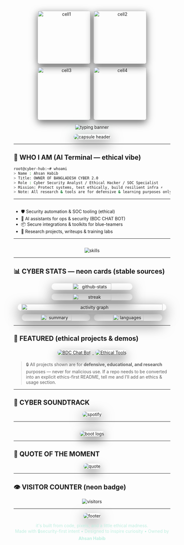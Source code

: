 #

<div align="center" style="display:flex;flex-wrap:wrap;gap:10px;justify-content:center;align-items:center;margin-top:12px;margin-bottom:8px;">
  <img src="https://media.giphy.com/media/l0MYt5jPR6QX5pnqM/giphy.gif" alt="cell1" style="width:170px;max-width:40vw;border-radius:8px;box-shadow:0 8px 24px rgba(0,0,0,0.6)" />
  <img src="https://media.giphy.com/media/3o6ZsVb3xO2e1Q6Yv6/giphy.gif" alt="cell2" style="width:170px;max-width:40vw;border-radius:8px;box-shadow:0 8px 24px rgba(0,0,0,0.6)" />
  <img src="https://media.giphy.com/media/l0HlQ7LRalY0fF6wY/giphy.gif" alt="cell3" style="width:170px;max-width:40vw;border-radius:8px;box-shadow:0 8px 24px rgba(0,0,0,0.6)" />
  <img src="https://media.giphy.com/media/26tPplGWjN0xLybiU/giphy.gif" alt="cell4" style="width:170px;max-width:40vw;border-radius:8px;box-shadow:0 8px 24px rgba(0,0,0,0.6)" />
</div>

<!-- =========================
   NEON GLITCH TYPING BANNER
   height increased to prevent text cutting
   ========================= -->
<p align="center">
  <img src="https://readme-typing-svg.herokuapp.com?font=Fira+Code&size=56&duration=4500&pause=600&color=00FF99&center=true&vCenter=true&multiline=true&repeat=true&width=1350&height=210&lines=⚡+AHSAN+HABIB+⚡;👑+OWNER+OF+BANGLADESH+CYBER+2.0+👑;🛡️+CYBER+SECURITY+ANALYST+🛡️" alt="typing banner" style="filter:drop-shadow(0 6px 18px rgba(0,255,153,0.15))" />
</p>


<p align="center">
  <img src="https://capsule-render.vercel.app/api?type=waving&height=180&section=header&text=ENTER+THE+IMPOSSIBLE+CYBERVERSE&fontColor=00ffcc&fontSize=34&animation=twinkling&color=0:00ff99,50:00ffff,100:ff0099" alt="capsule header" style="border-radius:10px;box-shadow:0 12px 40px rgba(0,0,0,0.6)" />
</p>

---

## 👾 WHO I AM (AI Terminal — ethical vibe)
```bash
root@cyber-hub:~# whoami
> Name : Ahsan Habib
> Title: OWNER OF BANGLADESH CYBER 2.0
> Role : Cyber Security Analyst / Ethical Hacker / SOC Specialist
> Mission: Protect systems, test ethically, build resilient infra ⚡
> Note: All research & tools are for defensive & learning purposes only.
````

---

## 

* 🛡️ Security automation & SOC tooling (ethical)
* 🤖 AI assistants for ops & security (BDC CHAT BOT)
* 📦 Secure integrations & toolkits for blue-teamers
* 🧩 Research projects, writeups & training labs

---

## 

<p align="center">
  <img src="https://skillicons.dev/icons?i=python,js,linux,bash,git,docker,html,css,kali,aws,sql&theme=dark" alt="skills" />
</p>

---

## 📊 CYBER STATS — neon cards (stable sources)

<div align="center" style="display:flex;flex-direction:column;gap:12px;align-items:center;max-width:1100px;margin:auto">
  <!-- Row: stats + streak -->
  <div style="display:flex;gap:12px;flex-wrap:wrap;justify-content:center;">
    <img src="https://github-readme-stats.vercel.app/api?username=ahmhabib01&show_icons=true&theme=tokyonight&count_private=true&hide_border=true&bg_color=0d0f12&title_color=00ff99&icon_color=ff66b2" alt="github-stats" style="width:48%;min-width:260px;border-radius:10px;box-shadow:0 12px 40px rgba(0,0,0,0.6)" />
    <img src="https://github-readme-streak-stats.herokuapp.com/?user=ahmhabib01&theme=tokyonight&hide_border=true&background=0d0f12&ring=00ff99&fire=ff66b2" alt="streak" style="width:48%;min-width:260px;border-radius:10px;box-shadow:0 12px 40px rgba(0,0,0,0.6)" />
  </div>

  <!-- Activity graph full width -->

  <img src="https://github-readme-activity-graph.vercel.app/graph?username=ahmhabib01&bg_color=000000&color=00ff99&line=ff66b2&point=ffffff&area=true&hide_border=true" alt="activity graph" style="width:95%;border-radius:10px;box-shadow:0 12px 40px rgba(0,0,0,0.6)" />

  <!-- Profile summary & language cards -->

  <div style="display:flex;gap:12px;flex-wrap:wrap;justify-content:center;">
    <img src="https://github-profile-summary-cards.vercel.app/api/cards/stats?username=ahmhabib01&theme=tokyonight" alt="summary" style="width:45%;min-width:220px;border-radius:10px;box-shadow:0 12px 40px rgba(0,0,0,0.6)" />
    <img src="https://github-profile-summary-cards.vercel.app/api/cards/repos-per-language?username=ahmhabib01&theme=tokyonight" alt="languages" style="width:45%;min-width:220px;border-radius:10px;box-shadow:0 12px 40px rgba(0,0,0,0.6)" />
  </div>
</div>

---

## 🎨 FEATURED (ethical projects & demos)

<p align="center">
  <a href="https://github.com/ahmhabib01/BDC-CHAT-BOT" title="BDC Chat Bot (demo)">
    <img src="https://github-readme-stats.vercel.app/api/pin/?username=ahmhabib01&repo=BDC-CHAT-BOT&theme=tokyonight" alt="BDC Chat Bot" style="margin:6px;border-radius:8px;box-shadow:0 12px 30px rgba(0,0,0,0.5)" />
  </a>
  <a href="https://github.com/ahmhabib01" title="More ethical projects">
    <img src="https://github-readme-stats.vercel.app/api/pin/?username=ahmhabib01&repo=Awesome-Security-Tools&theme=tokyonight" alt="Ethical Tools" style="margin:6px;border-radius:8px;box-shadow:0 12px 30px rgba(0,0,0,0.5)" />
  </a>
</p>

> 🔒 All projects shown are for **defensive, educational, and research** purposes — never for malicious use. If a repo needs to be converted into an explicit ethics-first README, tell me and I’ll add an ethics & usage section.

---

## 🎵 CYBER SOUNDTRACK 

<p align="center">
  
  <img src="https://spotify-github-profile.vercel.app/api/view?uid=YOUR_SPOTIFY_ID&cover_image=true&theme=novatorem&bar_color=00ff99&bar_color_cover=true" alt="spotify" style="border-radius:10px;box-shadow:0 12px 40px rgba(0,0,0,0.6)" />
</p>

---

##
<p align="center">
  <img src="https://readme-typing-svg.herokuapp.com?font=Fira+Code&size=18&duration=3500&pause=400&color=00ff99&center=true&vCenter=true&multiline=true&width=950&height=140&lines=[BOOT]+Kernel+secure+modules+loaded...;[OK]+SOC+agents+online;[OK]+Threat+intel+sync+complete;[RUN]+BDC+services+active;[READY]+Welcome+Analyst+Ahsan" alt="boot logs" style="border-radius:8px;box-shadow:0 10px 30px rgba(0,0,0,0.6)" />
</p>

---

## 🔮 QUOTE OF THE MOMENT

<p align="center">
  <img src="https://quotes-github-readme.vercel.app/api?type=vertical&theme=merko" alt="quote" style="max-width:420px;border-radius:8px;box-shadow:0 12px 30px rgba(0,0,0,0.5)" />
</p>

---

## 👁 VISITOR COUNTER (neon badge)

<p align="center">
  <img src="https://komarev.com/ghpvc/?username=ahmhabib01&label=VISITORS&color=00ff99&style=for-the-badge" alt="visitors" />
</p>

---



<p align="center">
  <img src="https://capsule-render.vercel.app/api?type=waving&height=110&section=footer&text=🚀+CYBERVERSE+BY+AHSAN+HABIB+🚀&fontColor=00ff99&fontSize=22&animation=twinkling&color=0:00ff99,50:00ffff,100:ff0099" alt="footer" style="border-radius:8px;box-shadow:0 12px 40px rgba(0,0,0,0.6)" />
</p>

<p align="center" style="font-size:14px;color:#bfeee0;margin-top:8px">
it's built from code, pixels, and a little ethical madness.  
  <br>Made with 🔒security-first intent • Designed to inspire curiosity • Owned by <strong>Ahsan Habib</strong>
</p>
